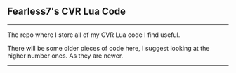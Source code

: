 ## Fearless7's CVR Lua Code
---
The repo where I store all of my CVR Lua code I find useful.

There will be some older pieces of code here, I suggest looking at
the higher number ones. As they are newer.
***

